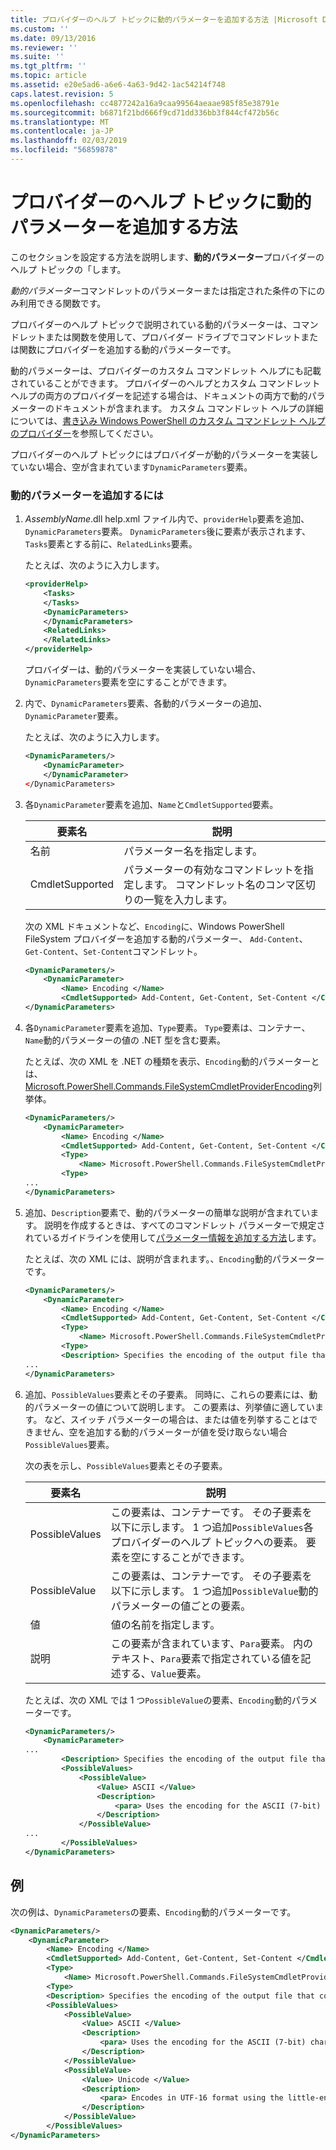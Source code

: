 ```yaml
---
title: プロバイダーのヘルプ トピックに動的パラメーターを追加する方法 |Microsoft Docs
ms.custom: ''
ms.date: 09/13/2016
ms.reviewer: ''
ms.suite: ''
ms.tgt_pltfrm: ''
ms.topic: article
ms.assetid: e20e5ad6-a6e6-4a63-9d42-1ac54214f748
caps.latest.revision: 5
ms.openlocfilehash: cc4877242a16a9caa99564aeaae985f85e38791e
ms.sourcegitcommit: b6871f21bd666f9cd71dd336bb3f844cf472b56c
ms.translationtype: MT
ms.contentlocale: ja-JP
ms.lasthandoff: 02/03/2019
ms.locfileid: "56859878"
---
```

# <a name="how-to-add-dynamic-parameters-to-a-provider-help-topic"></a>プロバイダーのヘルプ トピックに動的パラメーターを追加する方法

このセクションを設定する方法を説明します、**動的パラメーター**プロバイダーのヘルプ トピックの「します。

*動的パラメーター*コマンドレットのパラメーターまたは指定された条件の下にのみ利用できる関数です。

プロバイダーのヘルプ トピックで説明されている動的パラメーターは、コマンドレットまたは関数を使用して、プロバイダー ドライブでコマンドレットまたは関数にプロバイダーを追加する動的パラメーターです。

動的パラメーターは、プロバイダーのカスタム コマンドレット ヘルプにも記載されていることができます。 プロバイダーのヘルプとカスタム コマンドレット ヘルプの両方のプロバイダーを記述する場合は、ドキュメントの両方で動的パラメーターのドキュメントが含まれます。 カスタム コマンドレット ヘルプの詳細については、[書き込み Windows PowerShell のカスタム コマンドレット ヘルプのプロバイダー](./writing-custom-cmdlet-help-for-windows-powershell-providers.md)を参照してください。

プロバイダーのヘルプ トピックにはプロバイダーが動的パラメーターを実装していない場合、空が含まれています`DynamicParameters`要素。

### <a name="to-add-dynamic-parameters"></a>動的パラメーターを追加するには

1. *AssemblyName*.dll help.xml ファイル内で、`providerHelp`要素を追加、`DynamicParameters`要素。 `DynamicParameters`後に要素が表示されます、`Tasks`要素とする前に、`RelatedLinks`要素。

   たとえば、次のように入力します。

    ```xml
    <providerHelp>
        <Tasks>
        </Tasks>
        <DynamicParameters>
        </DynamicParameters>
        <RelatedLinks>
        </RelatedLinks>
    </providerHelp>
    ```

   プロバイダーは、動的パラメーターを実装していない場合、`DynamicParameters`要素を空にすることができます。

2. 内で、`DynamicParameters`要素、各動的パラメーターの追加、`DynamicParameter`要素。

   たとえば、次のように入力します。

    ```xml
    <DynamicParameters/>
        <DynamicParameter>
        </DynamicParameter>
    </DynamicParameters>
    ```

3. 各`DynamicParameter`要素を追加、`Name`と`CmdletSupported`要素。

   |要素名|説明|
   |------------------|-----------------|
   |名前|パラメーター名を指定します。|
   |CmdletSupported|パラメーターの有効なコマンドレットを指定します。 コマンドレット名のコンマ区切りの一覧を入力します。|

   次の XML ドキュメントなど、`Encoding`に、Windows PowerShell FileSystem プロバイダーを追加する動的パラメーター、 `Add-Content`、 `Get-Content`、`Set-Content`コマンドレット。

    ```xml
    <DynamicParameters/>
        <DynamicParameter>
            <Name> Encoding </Name>
            <CmdletSupported> Add-Content, Get-Content, Set-Content </CmdletSupported>
    </DynamicParameters>

    ```

4. 各`DynamicParameter`要素を追加、`Type`要素。 `Type`要素は、コンテナー、`Name`動的パラメーターの値の .NET 型を含む要素。

   たとえば、次の XML を .NET の種類を表示、`Encoding`動的パラメーターとは、 [Microsoft.PowerShell.Commands.FileSystemCmdletProviderEncoding](/dotnet/api/microsoft.powershell.commands.filesystemcmdletproviderencoding)列挙体。

    ```xml
    <DynamicParameters/>
        <DynamicParameter>
            <Name> Encoding </Name>
            <CmdletSupported> Add-Content, Get-Content, Set-Content </CmdletSupported>
            <Type>
                <Name> Microsoft.PowerShell.Commands.FileSystemCmdletProviderEncoding </Name>
            <Type>
    ...
    </DynamicParameters>
    ```

5. 追加、`Description`要素で、動的パラメーターの簡単な説明が含まれています。 説明を作成するときは、すべてのコマンドレット パラメーターで規定されているガイドラインを使用して[パラメーター情報を追加する方法](./how-to-add-parameter-information.md)します。

   たとえば、次の XML には、説明が含まれます。、`Encoding`動的パラメーターです。

    ```xml
    <DynamicParameters/>
        <DynamicParameter>
            <Name> Encoding </Name>
            <CmdletSupported> Add-Content, Get-Content, Set-Content </CmdletSupported>
            <Type>
                <Name> Microsoft.PowerShell.Commands.FileSystemCmdletProviderEncoding </Name>
            <Type>
            <Description> Specifies the encoding of the output file that contains the content. </Description>
    ...
    </DynamicParameters>
    ```

6. 追加、`PossibleValues`要素とその子要素。 同時に、これらの要素には、動的パラメーターの値について説明します。 この要素は、列挙値に適しています。 など、スイッチ パラメーターの場合は、または値を列挙することはできません、空を追加する動的パラメーターが値を受け取らない場合`PossibleValues`要素。

   次の表を示し、`PossibleValues`要素とその子要素。

   |要素名|説明|
   |------------------|-----------------|
   |PossibleValues|この要素は、コンテナーです。 その子要素を以下に示します。 1 つ追加`PossibleValues`各プロバイダーのヘルプ トピックへの要素。 要素を空にすることができます。|
   |PossibleValue|この要素は、コンテナーです。 その子要素を以下に示します。 1 つ追加`PossibleValue`動的パラメーターの値ごとの要素。|
   |値|値の名前を指定します。|
   |説明|この要素が含まれています、`Para`要素。 内のテキスト、`Para`要素で指定されている値を記述する、`Value`要素。|

   たとえば、次の XML では 1 つ`PossibleValue`の要素、`Encoding`動的パラメーターです。

    ```xml
    <DynamicParameters/>
        <DynamicParameter>
    ...
            <Description> Specifies the encoding of the output file that contains the content. </Description>
            <PossibleValues>
                <PossibleValue>
                    <Value> ASCII </Value>
                    <Description>
                        <para> Uses the encoding for the ASCII (7-bit) character set. </para>
                    </Description>
                </PossibleValue>
    ...
            </PossibleValues>
    </DynamicParameters>
    ```

## <a name="example"></a>例

次の例は、`DynamicParameters`の要素、`Encoding`動的パラメーターです。

```xml
<DynamicParameters/>
    <DynamicParameter>
        <Name> Encoding </Name>
        <CmdletSupported> Add-Content, Get-Content, Set-Content </CmdletSupported>
        <Type>
            <Name> Microsoft.PowerShell.Commands.FileSystemCmdletProviderEncoding </Name>
        <Type>
        <Description> Specifies the encoding of the output file that contains the content. </Description>
        <PossibleValues>
            <PossibleValue>
                <Value> ASCII </Value>
                <Description>
                    <para> Uses the encoding for the ASCII (7-bit) character set. </para>
                </Description>
            </PossibleValue>
            <PossibleValue>
                <Value> Unicode </Value>
                <Description>
                    <para> Encodes in UTF-16 format using the little-endian byte order. </para>
                </Description>
            </PossibleValue>
        </PossibleValues>
</DynamicParameters>
```